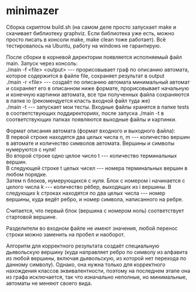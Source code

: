 # minimazer
Сборка скриптом build.sh (на самом деле просто запускает make и скачивает библиотеку graphviz. Если библиотека уже есть, можно просто писать в консоли make, make clean тоже работает). Всё тестировалось на Ubuntu, работу на windows не гарантирую.  

После сборки в корневой директории появляется исполняемый файл main. Запуск через консоль:    
./main -f \<file\> \<output\> --- прорисовывает граф по описанию автомата, которое содержится в файле file, сохраняет результат в output  
./main -r \<file\> --- создаёт по описанию автомата минимальный автомат и сохраняет его в описанном ниже формате, прорисовывает   начальную и конечную картинки автомата, все три полученных файла сохраняются в папке io (рекомендуется класть входной файл туда же)    
./main -t --- запускает мои тесты. Входные файлы хранятся в папке tests в соответствующих поддиректориях, после запуска ./main -t в соответствующих папках появляются выходные файлы и картинки.    
  
 Формат описания автомата (формат входного и выходного файла):  
 В первой строке находятся два целых числа n, m --- количество вершин в автомате и количество символов автомата. Вершины и символы нумеруются с нуля!  
 Во второй строке одно целое число t --- количество терминальных вершин.  
 В следующей строке t целых чисел --- номера терминальных вершин в любом порядке.  
 Затем n блоков, нумерующихся с нуля. Блок с номером i начинается с целого числа k --- количество рёбер, выходящих из i   вершины. В следующих k строках находятся по два целых числа --- номер вершины, куда ведёт ребро, и номер символа, написанного на ребре.  
   
 Считается, что первый блок (вершина с номером ноль) соответствует стартовой вершине.  
   
 Разделители во входном файле не имеют значения, любой перенос строки можно заменить на пробел и наоборот.  
  
 Алгоритм для корректного результата создаёт специальную дьявольскую вершину (куда направляет ребро по символу из алфавита из любой вершины, включая дьявольскую, из которой нет перехода по данному символу). Однако, она нужна только для корректного нахождения классов эквивалентности, поэтому на последнем этапе она из графа исключается, так что изначально неполные, но минимальные, автоматы не меняют своего вида.   
